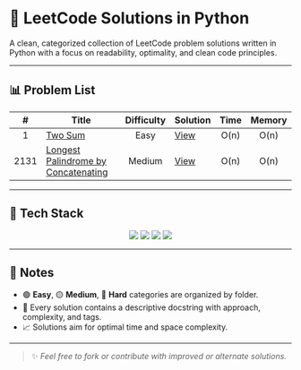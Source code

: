 # 🧠 LeetCode Solutions in Python

A clean, categorized collection of LeetCode problem solutions written in Python with a focus on readability, optimality, and clean code principles.

---

## 📊 Problem List

| #    | Title                                                                 | Difficulty | Solution                              | Time   | Memory |
|:----:|------------------------------------------------------------------------|:----------:|----------------------------------------|:------:|:------:|
| 1    | [Two Sum](https://leetcode.com/problems/two-sum/)                     | Easy       | [View](Easy/0001-two-sum.py)           | O(n)   | O(n)   |
| 2131 | [Longest Palindrome by Concatenating](https://leetcode.com/problems/longest-palindrome-by-concatenating-two-letter-words/) | Medium     | [View](Medium/2131-longest-palindrome.py) | O(n)   | O(n)   |

---

## 🧰 Tech Stack

<p align="center">
  <img src="https://img.shields.io/badge/-Python-3776AB?style=for-the-badge&logo=python&logoColor=white" />
  <img src="https://img.shields.io/badge/-LeetCode-FFA116?style=for-the-badge&logo=LeetCode&logoColor=black" />
  <img src="https://img.shields.io/badge/-Algorithms-0E7FC0?style=for-the-badge" />
  <img src="https://img.shields.io/badge/-Clean%20Code-3DDC84?style=for-the-badge" />
</p>

---

## 📌 Notes

- 🟢 **Easy**, 🟡 **Medium**, 🔴 **Hard** categories are organized by folder.
- 📄 Every solution contains a descriptive docstring with approach, complexity, and tags.
- 📈 Solutions aim for optimal time and space complexity.

---

> ✨ *Feel free to fork or contribute with improved or alternate solutions.*
